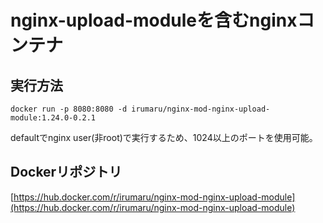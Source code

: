 # nginx-upload-moduleを含むnginxコンテナ

## 実行方法
`
docker run -p 8080:8080 -d irumaru/nginx-mod-nginx-upload-module:1.24.0-0.2.1
`

defaultでnginx user(非root)で実行するため、1024以上のポートを使用可能。  

## Dockerリポジトリ

[https://hub.docker.com/r/irumaru/nginx-mod-nginx-upload-module](https://hub.docker.com/r/irumaru/nginx-mod-nginx-upload-module)
